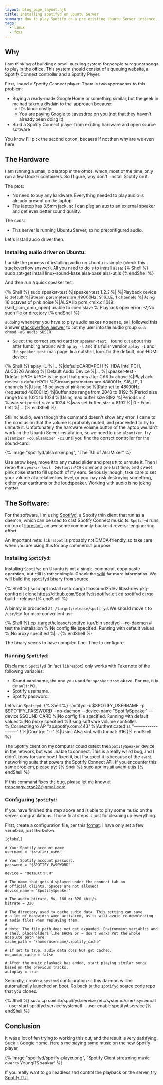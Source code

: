 ```yaml
---
layout: blog_page_layout.njk
title: Installing spotifyd on Ubuntu Server
summary: How to play Spotify on a pre-existing Ubuntu Server instance.
tags:
  - linux
  - foss
---
```


## Why

I am thinking of building a small queuing system for people to request songs to play in the office.
This system should consist of a queuing website, a Spotify Connect controller and a Spotify Player.

First, I need a Spotify Connect player. There is two approaches to this problem:

- Buying a ready-made Google Home or something similar, but the geek in me had taken a disdain to that approach because:
  - It's kinda costly.
  - You are paying Google to eavesdrop on you (not that they haven't already been doing it)
- Build a Spotify Connect player from existing hardware and open source software

You know I'll pick the second option, because if not then why are we even here.

## The Hardware

I am running a small, old laptop in the office, which, most of the time, only run a few Docker containers.
So I figure, why don't I install Spotify on it.

The pros:

- No need to buy any hardware. Everything needed to play audio is already present on the laptop.
- The laptop has 3.5mm jack, so I can plug an aux to an external speaker and get even better sound quality.

The cons:

- This server is running Ubuntu Server, so no preconfigured audio.

Let's install audio driver then.

### Installing audio driver on Ubuntu:

Luckily the process of installing audio on Ubuntu is simple
(check this [stackoverflow answer](https://askubuntu.com/questions/722685/realtek-audio-drivers-for-ubuntu)).
All you need to do is to install `alsa`:
{% Shell %}
sudo apt-get install linux-sound-base alsa-base alsa-utils
{% endShell %}

And then run a quick speaker test.

{% Shell %}
sudo speaker-test
%|speaker-test 1.2.2
%|
%|Playback device is default
%|Stream parameters are 48000Hz, S16_LE, 1 channels
%|Using 16 octaves of pink noise
%|ALSA lib pcm_dmix.c:1089:(snd_pcm_dmix_open) unable to open slave
%|Playback open error: -2,No such file or directory
{% endShell %}

`sudo`ing whenever you have to play audio makes no sense,
so I followed this answer [stackoverflow answer](https://askubuntu.com/questions/8362/setting-up-audio-on-a-server-install)
to put my user into the audio group `sudo chmod -aG audio $USER`

- Select the correct sound card for `speaker-test`.
  I found out about this after fumbling around with `aplay -l` and it's fuller version `aplay -L` and the `speaker-test` man page.
  In a nutshell, look for the default, non-HDMI device:

{% Shell %}
aplay -L
%|...
%|default:CARD=PCH
%| HDA Intel PCH, ALC3226 Analog
%| Default Audio Device
%|...
%|
speaker-test -Ddefault:PCH # PCH is the part that goes after CARD= above
%|Playback device is default:PCH
%|Stream parameters are 48000Hz, S16_LE, 1 channels
%|Using 16 octaves of pink noise
%|Rate set to 48000Hz (requested 48000Hz)
%|Buffer size range from 2048 to 8192
%|Period size range from 1024 to 1024
%|Using max buffer size 8192
%|Periods = 4
%|was set period_size = 1024
%|was set buffer_size = 8192
%| 0 - Front Left
%|...
{% endShell %}

Still no audio, even though the command doesn't show any error.
I came to the conclusion that the volume is probably muted, and proceeded to try to unmute it.
Unfortunately, the hardware volume button of the laptop wouldn't work on the Ubuntu Server installation, so we need to use
`alsamixer`. Try `alsamixer -c0`, `alsamixer -c1` until you find the correct controller for the sound-card.

{% Image "spotifyd/alsamixer.png", "The TUI of AlsaMixer" %}

Use arrow keys, move it to any muted slider and press `M` to unmute it.
Then I reran the `speaker-test -Ddefault:PCH` command one last time, and sweet pink noise start to fill up both of my ears.
Seriously though, take care to set your volume at a relative low level, or you may risk destroying something,
either your eardrums or the loudspeaker. Working with audio is no joking matter.

## The Software:

For the software, I'm using [Spotifyd](https://github.com/Spotifyd/spotifyd), a Spotify thin client that run
as a daemon, which can be used to cast Spotify Connect music to.
`Spotifyd` runs on top of [librespot](https://github.com/librespot-org/librespot), an awesome community-backend
reverse-engineering effort.

An important note: `librespot` is probably not DMCA-friendly, so take care when you are using this for any commercial purpose.

### Installing `Spotifyd`:

Installing `Spotifyd` on Ubuntu is not a single-command, copy-paste operation, but still is rather simple.
Check the [wiki](https://spotifyd.github.io/spotifyd/installation/Ubuntu.html) for more information.
We will build the `spotifyd` binary from source.

{% Shell %}
sudo apt install rustc cargo libasound2-dev libssl-dev pkg-config
git clone https://github.com/Spotifyd/spotifyd.git
cd spotifyd
cargo build --release
{% endShell %}

A binary is produced at `./target/release/spotifyd`. We should move it to `/usr/bin` for more convenient use.

{% Shell %}
cp ./target/release/spotifyd /usr/bin
spotifyd --no-daemon # test the installation
%|No config file specified. Running with default values
%|No proxy specified
%|...
{% endShell %}

The binary seems to have compiled fine. Time to configure.

### Running `Spotifyd`:

Disclaimer: `Spotifyd` (in fact `librespot`) only works with
Take note of the following variables:

- Sound card name, the one you used for `speaker-test` above. For me, it is `default:PCH`.
- Spotify username.
- Spotify password.

Let's run `Spotifyd`:
{% Shell %}
spotifyd -u $SPOTIFY_USERNAME -p $SPOTIFY_PASSWORD --no-daemon --device-name "SpotifySpeaker" --device $SOUND_CARD
%|No config file specified. Running with default values
%|No proxy specified
%|Using software volume controller.
%|Connecting to AP "ap.spotify.com:443"
%|Authenticated as "------------------" !
%|Country: "--"
%|Using Alsa sink with format: S16
{% endShell %}

The Spotify client on my computer could detect the `SpotifySpeaker` device in the network, but was unable to connect.
This is a really weird bug, and I didn't know for sure how I fixed it, but I suspect it is because of the `avahi` networking
suite that powers the Spotify Connect API. If you encounter this same problem, please try:
{% Shell %}
sudo apt install avahi-utils
{% endShell %}

If this command fixes the bug, please let me know at [trancongvietan22@gmail.com](mailto:trancongvietan22@gmail.com).

### Configuring `Spotifyd`:

If you have finished the step above and is able to play some music on the server, congratulations.
Those final steps is just for cleaning up everything.

First, create a configuration file, per this [format](https://spotifyd.github.io/spotifyd/config/File.html).
I have only set a few variables, just like below.

```
[global]

# Your Spotify account name.
username = "$SPOTIFY_USER"

# Your Spotify account password.
password = "$SPOTIFY_PASSWORD"

device = "default:PCH"

# The name that gets displayed under the connect tab on
# official clients. Spaces are not allowed!
device_name = "SpotifySpeaker"

# The audio bitrate. 96, 160 or 320 kbit/s
bitrate = 320

# The directory used to cache audio data. This setting can save
# a lot of bandwidth when activated, as it will avoid re-downloading
# audio files when replaying them.
#
# Note: The file path does not get expanded. Environment variables and
# shell placeholders like $HOME or ~ don't work! Put the whole absolute path here
cache_path = "/home/username/.spotify_cache"

# If set to true, audio data does NOT get cached.
no_audio_cache = false

# After the music playback has ended, start playing similar songs based on the previous tracks.
autoplay = true
```

Secondly, create a `systemd` configuration so this daemon will be automatically launched on boot.
Go back to the `spotifyd` source code repo that you cloned.

{% Shell %}
sudo cp contrib/spotifyd.service /etc/systemd/user/
systemctl --user start spotifyd.service
systemctl --user enable spotifyd.service
{% endShell %}

## Conclusion

It was a lot of fun trying to working this out, and the result is very satisfying. Suck it Google Home.
Here's me playing some music on the new Spotify player.

{% Image "spotifyd/spotify-player.png", "Spotify Client streaming music over to YoungITSpeaker" %}

If you really want to go headless and control the playback on the server,
try [Spotify TUI](https://github.com/Rigellute/spotify-tui).
